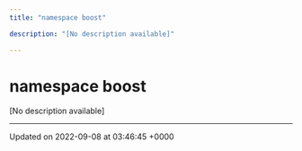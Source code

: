 ```yaml
---
title: "namespace boost"

description: "[No description available]"

---
```


# namespace boost

[No description available]






-------------------------------

Updated on 2022-09-08 at 03:46:45 +0000